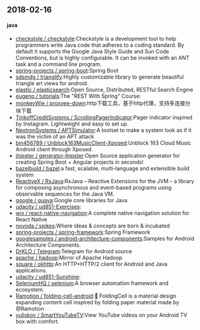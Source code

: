 ## 2018-02-16

#### java
* [checkstyle / checkstyle](https://github.com/checkstyle/checkstyle):Checkstyle is a development tool to help programmers write Java code that adheres to a coding standard. By default it supports the Google Java Style Guide and Sun Code Conventions, but is highly configurable. It can be invoked with an ANT task and a command line program.
* [spring-projects / spring-boot](https://github.com/spring-projects/spring-boot):Spring Boot
* [sdsmdg / trianglify](https://github.com/sdsmdg/trianglify):Highly customizable library to generate beautiful triangle art views for android.
* [elastic / elasticsearch](https://github.com/elastic/elasticsearch):Open Source, Distributed, RESTful Search Engine
* [eugenp / tutorials](https://github.com/eugenp/tutorials):The "REST With Spring" Course:
* [monkeyWie / proxyee-down](https://github.com/monkeyWie/proxyee-down):http下载工具，基于http代理，支持多连接分块下载
* [TinkoffCreditSystems / ScrollingPagerIndicator](https://github.com/TinkoffCreditSystems/ScrollingPagerIndicator):Pager indicator inspired by Instagram. Lightweight and easy to set up.
* [NextronSystems / APTSimulator](https://github.com/NextronSystems/APTSimulator):A toolset to make a system look as if it was the victim of an APT attack
* [bin456789 / Unblock163MusicClient-Xposed](https://github.com/bin456789/Unblock163MusicClient-Xposed):Unblock 163 Cloud Music Android client through Xposed.
* [jhipster / generator-jhipster](https://github.com/jhipster/generator-jhipster):Open Source application generator for creating Spring Boot + Angular projects in seconds!
* [bazelbuild / bazel](https://github.com/bazelbuild/bazel):a fast, scalable, multi-language and extensible build system
* [ReactiveX / RxJava](https://github.com/ReactiveX/RxJava):RxJava – Reactive Extensions for the JVM – a library for composing asynchronous and event-based programs using observable sequences for the Java VM.
* [google / guava](https://github.com/google/guava):Google core libraries for Java
* [udacity / ud851-Exercises](https://github.com/udacity/ud851-Exercises):
* [wix / react-native-navigation](https://github.com/wix/react-native-navigation):A complete native navigation solution for React Native
* [novoda / spikes](https://github.com/novoda/spikes):Where ideas & concepts are born & incubated
* [spring-projects / spring-framework](https://github.com/spring-projects/spring-framework):Spring Framework
* [googlesamples / android-architecture-components](https://github.com/googlesamples/android-architecture-components):Samples for Android Architecture Components.
* [DrKLO / Telegram](https://github.com/DrKLO/Telegram):Telegram for Android source
* [apache / hadoop](https://github.com/apache/hadoop):Mirror of Apache Hadoop
* [square / okhttp](https://github.com/square/okhttp):An HTTP+HTTP/2 client for Android and Java applications.
* [udacity / ud851-Sunshine](https://github.com/udacity/ud851-Sunshine):
* [SeleniumHQ / selenium](https://github.com/SeleniumHQ/selenium):A browser automation framework and ecosystem.
* [Ramotion / folding-cell-android](https://github.com/Ramotion/folding-cell-android):📃 FoldingCell is a material design expanding content cell inspired by folding paper material made by @Ramotion
* [yuliskov / SmartYouTubeTV](https://github.com/yuliskov/SmartYouTubeTV):View YouTube videos on your Android TV box with comfort.
